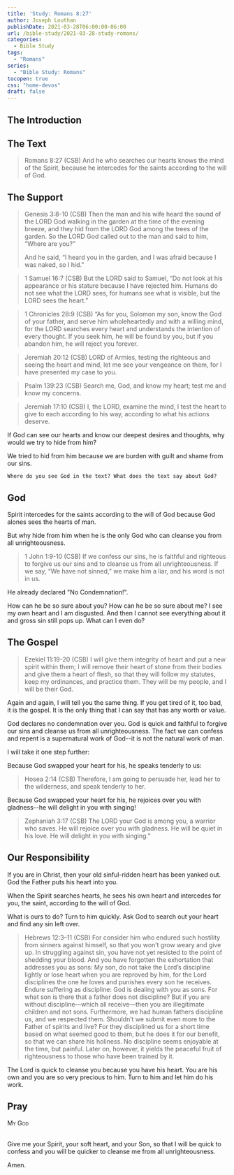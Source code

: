 ```yaml
---
title: 'Study: Romans 8:27'
author: Joseph Louthan
publishDate: 2021-03-28T06:00:00-06:00
url: /bible-study/2021-03-28-study-romans/
categories:
  - Bible Study
tags:
  - "Romans"
series:
  - "Bible Study: Romans"
tocopen: true
css: "home-devos"
draft: false
---
```

## The Introduction

## The Text

>Romans 8:27 (CSB) And he who searches our hearts knows the mind of the Spirit, because he intercedes for the saints according to the will of God.

<div style="page-break-after: always;"></div>

## The Support

>Genesis 3:8-10 (CSB) Then the man and his wife heard the sound of the LORD God walking in the garden at the time of the evening breeze, and they hid from the LORD God among the trees of the garden. So the LORD God called out to the man and said to him, “Where are you?”
>
>And he said, “I heard you in the garden, and I was afraid because I was naked, so I hid.”

>1 Samuel 16:7 (CSB) But the LORD said to Samuel, “Do not look at his appearance or his stature because I have rejected him. Humans do not see what the LORD sees, for humans see what is visible, but the LORD sees the heart.”

>1 Chronicles 28:9 (CSB) “As for you, Solomon my son, know the God of your father, and serve him wholeheartedly and with a willing mind, for the LORD searches every heart and understands the intention of every thought. If you seek him, he will be found by you, but if you abandon him, he will reject you forever.

>Jeremiah 20:12 (CSB) LORD of Armies, testing the righteous and seeing the heart and mind, let me see your vengeance on them, for I have presented my case to you.

>Psalm 139:23 (CSB) Search me, God, and know my heart; test me and know my concerns.

>Jeremiah 17:10 (CSB) I, the LORD, examine the mind, I test the heart to give to each according to his way, according to what his actions deserve.

If God can see our hearts and know our deepest desires and thoughts, why would we try to hide from him?

We tried to hid from him because we are burden with guilt and shame from our sins.

<div style="page-break-after: always;"></div>

`Where do you see God in the text? What does the text say about God?`

## God

Spirit intercedes for the saints according to the will of God because God alones sees the hearts of man.

But why hide from him when he is the only God who can cleanse you from all unrighteousness.

>1 John 1:9-10 (CSB) If we confess our sins, he is faithful and righteous to forgive us our sins and to cleanse us from all unrighteousness. If we say, “We have not sinned,” we make him a liar, and his word is not in us.

He already declared "No Condemnation!".

How can he be so sure about you? How can he be so sure about me? I see my own heart and I am disgusted. And then I cannot see everything about it and gross sin still pops up. What can I even do?

<div style="page-break-after: always;"></div>

## The Gospel

>Ezekiel 11:19-20 (CSB) I will give them integrity of heart and put a new spirit within them; I will remove their heart of stone from their bodies and give them a heart of flesh, so that they will follow my statutes, keep my ordinances, and practice them. They will be my people, and I will be their God.

Again and again, I will tell you the same thing. If you get tired of it, too bad, it is the gospel. It is the only thing that I can say that has any worth or value.

God declares no condemnation over you. God is quick and faithful to forgive our sins and cleanse us from all unrighteousness. The fact we can confess and repent is a supernatural work of God--it is not the natural work of man.

I will take it one step further:

Because God swapped your heart for his, he speaks tenderly to us:

>Hosea 2:14 (CSB) Therefore, I am going to persuade her, lead her to the wilderness, and speak tenderly to her.

Because God swapped your heart for his, he rejoices over you with gladness--he will delight in you with singing!

>Zephaniah 3:17 (CSB) The LORD your God is among you, a warrior who saves. He will rejoice over you with gladness. He will be quiet in his love. He will delight in you with singing.”

<div style="page-break-after: always;"></div>

## Our Responsibility

If you are in Christ, then your old sinful-ridden heart has been yanked out.  God the Father puts his heart into you.

When the Spirit searches hearts, he sees his own heart and intercedes for you, the saint, according to the will of God.

What is ours to do? Turn to him quickly. Ask God to search out your heart and find any sin left over.

>Hebrews 12:3–11 (CSB) For consider him who endured such hostility from sinners against himself, so that you won’t grow weary and give up.  In struggling against sin, you have not yet resisted to the point of shedding your blood.  And you have forgotten the exhortation that addresses you as sons: My son, do not take the Lord’s discipline lightly or lose heart when you are reproved by him,  for the Lord disciplines the one he loves and punishes every son he receives.  Endure suffering as discipline: God is dealing with you as sons. For what son is there that a father does not discipline?  But if you are without discipline—which all receive—then you are illegitimate children and not sons.  Furthermore, we had human fathers discipline us, and we respected them. Shouldn’t we submit even more to the Father of spirits and live?  For they disciplined us for a short time based on what seemed good to them, but he does it for our benefit, so that we can share his holiness.  No discipline seems enjoyable at the time, but painful. Later on, however, it yields the peaceful fruit of righteousness to those who have been trained by it.

The Lord is quick to cleanse you because you have his heart. You are his own and you are so very precious to him. Turn to him and let him do his work.

## Pray

<div style="font-variant: small-caps;">
My God
</div>
&nbsp;

Give me your Spirit, your soft heart, and your Son, so that I will be quick to confess and you will be quicker to cleanse me from all unrighteousness.

Amen.
